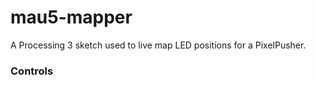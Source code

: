 # mau5-mapper

A Processing 3 sketch used to live map LED positions for a PixelPusher.

### Controls
